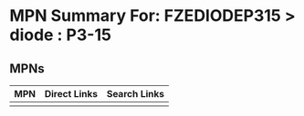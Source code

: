 



# MPN Summary For: FZEDIODEP315 > diode : P3-15

## MPNs
  

|MPN|Direct Links|Search Links|
| :--- | :--- | :--- |
||||
